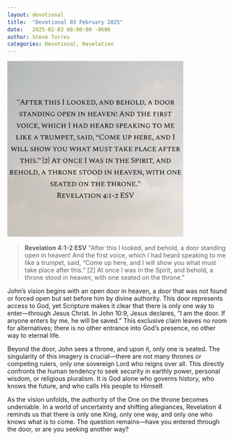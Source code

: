 ```yaml
---
layout: devotional
title:  "Devotional 03 February 2025"
date:   2025-02-03 08:00:00 -0600
author: Steve Torres
categories: Devotional, Revelation
---
```


<img src="https://github.com/ElEsteeb/ElEsteeb.github.io/blob/main/images/devotionals/Rev-4_1-2.jpg?raw=true" alt="Rev 4:1-2" style="max-width: 80%; height: auto;">

>**Revelation 4:1-2 ESV**
>"After this I looked, and behold, a door standing open in heaven! And the first voice, which I had heard speaking to me like a trumpet, said, “Come up here, and I will show you what must take place after this.” [2] At once I was in the Spirit, and behold, a throne stood in heaven, with one seated on the throne."

John’s vision begins with an open door in heaven, a door that was not found or forced open but set before him by divine authority. This door represents access to God, yet Scripture makes it clear that there is only one way to enter—through Jesus Christ. In John 10:9, Jesus declares, “I am the door. If anyone enters by me, he will be saved.” This exclusive claim leaves no room for alternatives; there is no other entrance into God’s presence, no other way to eternal life.

Beyond the door, John sees a throne, and upon it, only one is seated. The singularity of this imagery is crucial—there are not many thrones or competing rulers, only one sovereign Lord who reigns over all. This directly confronts the human tendency to seek security in earthly power, personal wisdom, or religious pluralism. It is God alone who governs history, who knows the future, and who calls His people to Himself.

As the vision unfolds, the authority of the One on the throne becomes undeniable. In a world of uncertainty and shifting allegiances, Revelation 4 reminds us that there is only one King, only one way, and only one who knows what is to come. The question remains—have you entered through the door, or are you seeking another way?
